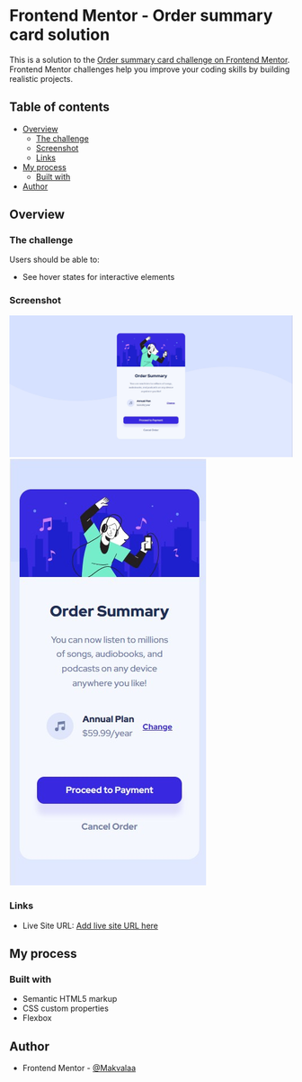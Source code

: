 # Frontend Mentor - Order summary card solution

This is a solution to the [Order summary card challenge on Frontend Mentor](https://www.frontendmentor.io/challenges/order-summary-component-QlPmajDUj). Frontend Mentor challenges help you improve your coding skills by building realistic projects. 

## Table of contents

- [Overview](#overview)
  - [The challenge](#the-challenge)
  - [Screenshot](#screenshot)
  - [Links](#links)
- [My process](#my-process)
  - [Built with](#built-with)
- [Author](#author)

## Overview

### The challenge

Users should be able to:

- See hover states for interactive elements

### Screenshot

![](Screenshot-desktop.jpg)
![](Screenshot-mobile.jpg)

### Links

- Live Site URL: [Add live site URL here](https://ani-menaphire.github.io/Order-Summary-Component/)

## My process

### Built with

- Semantic HTML5 markup
- CSS custom properties
- Flexbox


## Author

- Frontend Mentor - [@Makvalaa](https://www.frontendmentor.io/profile/Makvalaa)
